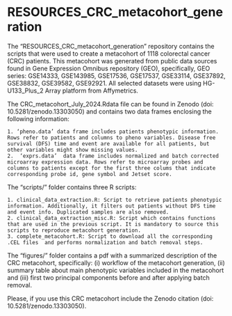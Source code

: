 # RESOURCES_CRC_metacohort_generation

The “RESOURCES_CRC_metacohort_generation” repository contains the scripts that were used to create a metacohort of 1118 colorectal cancer (CRC) patients. This metacohort was generated from public data sources found in Gene Expression Omnibus repository (GEO), specifically, GEO series: GSE14333, GSE143985, GSE17536, GSE17537, GSE33114, GSE37892, GSE38832, GSE39582, GSE92921. All selected datasets were using HG-U133_Plus_2 Array platform from Affymetrics.

The CRC_metacohort_July_2024.Rdata file can be found in Zenodo (doi: 10.5281/zenodo.13303050) and contains two data frames enclosing the following information:

    1. ‘pheno.data’ data frame includes patients phenotypic information. Rows refer to patients and columns to pheno variables. Disease free survival (DFS) time and event are available for all patients, but other variables might show missing values. 
    2.  ‘exprs.data’  data frame includes normalized and batch corrected microarray expression data. Rows refer to microarray probes and columns to patients except for the first three colums that indicate corresponding probe id, gene symbol and Jetset score. 

The “scripts/” folder contains three R scripts:

    1. clinical_data_extraction.R: Script to retrieve patients phenotypic information. Additionally, it filters out patients without DFS time and event info. Duplicated samples are also removed.
    2. clinical_data_extraction_misc.R: Script which contains functions that are used in the previous script. It is mandatory to source this scripts to reproduce metacohort generation.
    3. complete_metacohort.R: Script to download all the corresponding .CEL files  and performs normalization and batch removal steps.

The “figures/” folder contains a pdf with a summarized description of the CRC metacohort, specifically: (i) workflow of the metacohort generation, (ii) summary table about main phenotypic variables included in the metacohort and (iii) first two principal components before and after applying batch removal.

Please, if you use this CRC metacohort include the Zenodo citation (doi: 10.5281/zenodo.13303050).
